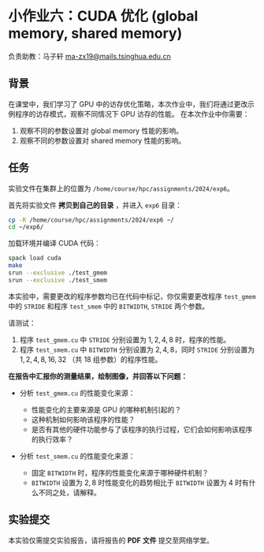 # 小作业六：CUDA 优化 (global memory, shared memory)

负责助教：马子轩 ma-zx19@mails.tsinghua.edu.cn

## 背景

在课堂中，我们学习了 GPU 中的访存优化策略，本次作业中，我们将通过更改示例程序的访存模式，观察不同情况下 GPU 访存的性能。
在本次作业中你需要：

1. 观察不同的参数设置对 global memory 性能的影响。
2. 观察不同的参数设置对 shared memory 性能的影响。

## 任务

实验文件在集群上的位置为 `/home/course/hpc/assignments/2024/exp6`。

首先将实验文件 **拷贝到自己的目录** ，并进入 `exp6` 目录：

```bash
cp -R /home/course/hpc/assignments/2024/exp6 ~/
cd ~/exp6/
```

加载环境并编译 CUDA 代码：

```bash
spack load cuda
make
srun --exclusive ./test_gmem
srun --exclusive ./test_smem
```

本实验中，需要更改的程序参数均已在代码中标记，你仅需要更改程序 `test_gmem` 中的 `STRIDE` 和程序 `test_smem` 中的 `BITWIDTH`, `STRIDE` 两个参数。

请测试：

1. 程序 `test_gmem.cu` 中 `STRIDE` 分别设置为 $1, 2, 4, 8$ 时，程序的性能。
2. 程序 `test_smem.cu` 中 `BITWIDTH` 分别设置为 $2, 4, 8$，同时 `STRIDE` 分别设置为 $1, 2, 4, 8, 16, 32$ （共 18 组参数）的程序性能。

**在报告中汇报你的测量结果，绘制图像，并回答以下问题：**

* 分析 `test_gmem.cu` 的性能变化来源：
    * 性能变化的主要来源是 GPU 的哪种机制引起的？
    * 这种机制如何影响该程序的性能？
    * 是否有其他的硬件功能参与了该程序的执行过程，它们会如何影响该程序的执行效率？

* 分析 `test_smem.cu` 的性能变化来源：
    * 固定 `BITWIDTH` 时，程序的性能变化来源于哪种硬件机制？
    * `BITWIDTH` 设置为 $2, 8$ 时性能变化的趋势相比于 `BITWIDTH` 设置为 $4$ 时有什么不同之处，请解释。

## 实验提交

本实验仅需提交实验报告，请将报告的 **PDF 文件** 提交至网络学堂。
